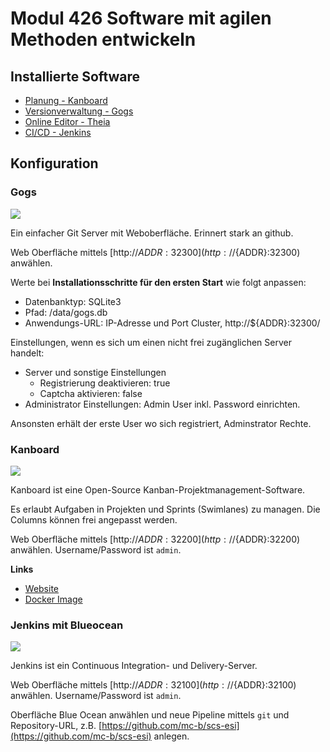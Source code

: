 # Modul 426 Software mit agilen Methoden entwickeln

## Installierte Software

* [Planung - Kanboard](http://${ADDR}:32200)
* [Versionverwaltung - Gogs](http://${ADDR}:32300)
* [Online Editor - Theia]()
* [CI/CD - Jenkins](http://${ADDR}:32100)

## Konfiguration 

### Gogs

![](https://gogs.io/img/screenshots/4.png)

Ein einfacher Git Server mit Weboberfläche. Erinnert stark an github.

Web Oberfläche mittels [http://${ADDR}:32300](http://${ADDR}:32300) anwählen.	

Werte bei **Installationsschritte für den ersten Start** wie folgt anpassen:
* Datenbanktyp: SQLite3
* Pfad: /data/gogs.db
* Anwendungs-URL: IP-Adresse und Port Cluster, http://${ADDR}:32300/

Einstellungen, wenn es sich um einen nicht frei zugänglichen Server handelt:
* Server und sonstige Einstellungen 
    * Registrierung deaktivieren: true
    * Captcha aktivieren: false 
* Administrator Einstellungen: Admin User inkl. Password einrichten.

Ansonsten erhält der erste User wo sich registriert, Adminstrator Rechte.

### Kanboard

![](https://kanboard.org/assets/img/board.png)

Kanboard ist eine Open-Source Kanban-Projektmanagement-Software.

Es erlaubt Aufgaben in Projekten und Sprints (Swimlanes) zu managen. Die Columns können frei angepasst werden.

Web Oberfläche mittels [http://${ADDR}:32200](http://${ADDR}:32200) anwählen. Username/Password ist `admin`.

**Links**

* [Website](https://kanboard.org/)
* [Docker Image](https://hub.docker.com/r/kanboard/kanboard/)

### Jenkins mit Blueocean

![](https://jenkins.io/images/blueocean/blueocean-successful-pipeline.png)

Jenkins ist ein Continuous Integration- und Delivery-Server. 

Web Oberfläche mittels [http://${ADDR}:32100](http://${ADDR}:32100) anwählen. Username/Password ist `admin`.

Oberfläche Blue Ocean anwählen und neue Pipeline mittels `git` und Repository-URL, z.B. [https://github.com/mc-b/scs-esi](https://github.com/mc-b/scs-esi) anlegen. 

